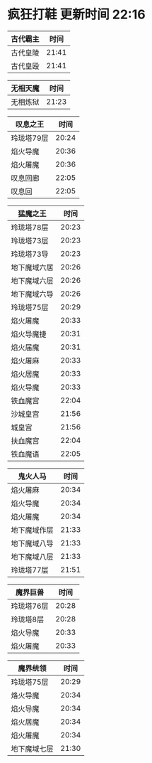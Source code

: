 # 疯狂打鞋 更新时间 22:16

| 古代霸主   | 时间    |
|--------|-------|
| 古代皇陵 | 21:41 |
| 古代皇殴 | 21:41 |

| 无相天魔   | 时间    |
|--------|-------|
| 无相炼狱 | 21:23 |

| 叹息之王   | 时间    |
|--------|-------|
| 玲珑塔79层 | 20:24 |
| 焰火导魔 | 20:36 |
| 焰火屠魔 | 20:36 |
| 叹息回廊 | 22:05 |
| 叹息回 | 22:05 |

| 猛魔之王   | 时间    |
|--------|-------|
| 玲珑塔78层 | 20:23 |
| 玲珑塔73层 | 20:23 |
| 玲珑塔73导 | 20:23 |
| 地下魔域六居 | 20:26 |
| 地下魔域六层 | 20:26 |
| 地下魔域六导 | 20:26 |
| 玲珑塔75层 | 20:29 |
| 焰火屠魔 | 20:33 |
| 焰火导魔捷 | 20:31 |
| 焰火届魔 | 20:31 |
| 焰火屠麻 | 20:33 |
| 焰火居魔 | 20:33 |
| 焰火导魔 | 20:33 |
| 铁血魔宫 | 22:04 |
| 沙城皇宫 | 21:56 |
| 城皇宫 | 21:56 |
| 扶血魔宫 | 22:04 |
| 铁血魔语 | 22:05 |

| 鬼火人马   | 时间    |
|--------|-------|
| 焰火屠麻 | 20:34 |
| 焰火导魔 | 20:34 |
| 焰火屠魔 | 20:34 |
| 地下魔域作层 | 21:33 |
| 地下魔域八导 | 21:33 |
| 地下魔域八层 | 21:33 |
| 玲珑塔77层 | 21:51 |

| 魔界巨兽   | 时间    |
|--------|-------|
| 玲珑塔76层 | 20:28 |
| 玲珑塔8层 | 20:28 |
| 焰火导魔 | 20:33 |
| 焰火屠魔 | 20:33 |

| 魔界统领   | 时间    |
|--------|-------|
| 玲珑塔75层 | 20:29 |
| 烙火导魔 | 20:34 |
| 焰火导魔 | 20:34 |
| 焰火居魔 | 20:34 |
| 焰火屠魔 | 20:34 |
| 地下魔域七层 | 21:30 |